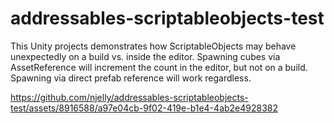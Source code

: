 # addressables-scriptableobjects-test
This Unity projects demonstrates how ScriptableObjects may behave unexpectedly on a build vs. inside the editor. Spawning cubes via AssetReference will increment the count in the editor, but not on a build. Spawning via direct prefab reference will work regardless.

https://github.com/njelly/addressables-scriptableobjects-test/assets/8916588/a97e04cb-9f02-419e-b1e4-4ab2e4928382

